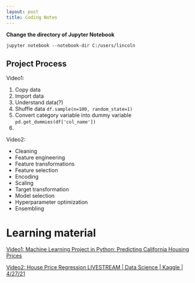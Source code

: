 ```yaml
---
layout: post
title: Coding Notes
---
```



**Change the directory of Jupyter Notebook**

```{python}
jupyter notebook --notebook-dir C:/users/lincoln
```


## Project Process

Video1:

1. Copy data
2. Import data
3. Understand data(?)
4. Shuffle data `df.sample(n=100, random_state=1)`
5. Convert category variable into dummy variable `pd.get_dummies(df['col_name'])`
6. 


Video2:

- Cleaning
- Feature engineering
- Feature transformations
- Feature selection
- Encoding
- Scaling
- Target transformation
- Model selection
- Hyperparameter optimization
- Ensembling



# Learning material

[Video1: Machine Learning Project in Python: Predicting California Housing Prices](https://www.youtube.com/watch?v=_-UCcuB8nbw&ab_channel=GregHogg)

[Video2: House Price Regression LIVESTREAM | Data Science | Kaggle | 4/27/21](https://www.youtube.com/watch?v=zwYHloLXH0c)

